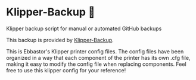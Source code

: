 # Klipper-Backup 💾 
Klipper backup script for manual or automated GitHub backups 

This backup is provided by [Klipper-Backup](https://github.com/Staubgeborener/klipper-backup).

This is Ebbastor's Klipper printer config files. The config files have been organized in a way that each component of the printer has its own .cfg file, making it easy to modify the config file when replacing components.
Feel free to use this klipper config for your reference!
